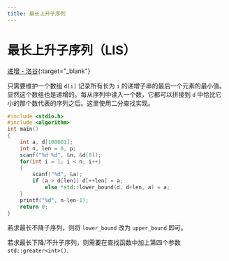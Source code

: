 ```yaml
---
title: 最长上升子序列
---
```


# 最长上升子序列（LIS）

[递增 - 洛谷](https://www.luogu.com.cn/problem/P3902){:target="_blank"}

只需要维护一个数组 `d[i]` 记录所有长为 `i` 的递增子串的最后一个元素的最小值。显然这个数组也是递增的。每从序列中读入一个数，它都可以拼接到 `d` 中恰比它小的那个数代表的序列之后。这里使用二分查找实现。

```cpp
#include <stdio.h>
#include <algorithm>
int main()
{
    int a, d[100001];
    int n, len = 0, p;
    scanf("%d %d", &n, &d[0]);
    for(int i = 1; i < n; i++)
    {
        scanf("%d", &a);
        if (a > d[len]) d[++len] = a;
            else *std::lower_bound(d, d+len, a) = a;
    }
    printf("%d", n-len-1);
    return 0;
}
```

若求最长不降子序列，则将 `lower_bound` 改为 `upper_bound` 即可。

若求最长下降/不升子序列，则需要在查找函数中加上第四个参数 `std::greater<int>()`.
